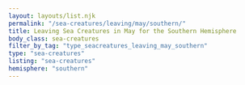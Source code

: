 ```yaml
---
layout: layouts/list.njk
permalink: "/sea-creatures/leaving/may/southern/"
title: Leaving Sea Creatures in May for the Southern Hemisphere
body_class: sea-creatures
filter_by_tag: "type_seacreatures_leaving_may_southern"
type: "sea-creatures"
listing: "sea-creatures"
hemisphere: "southern"
---
```

